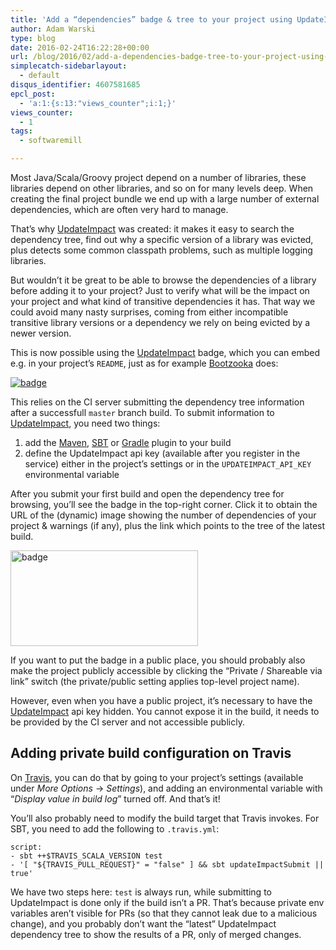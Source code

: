 ```yaml
---
title: 'Add a “dependencies” badge & tree to your project using UpdateImpact'
author: Adam Warski
type: blog
date: 2016-02-24T16:22:28+00:00
url: /blog/2016/02/add-a-dependencies-badge-tree-to-your-project-using-updateimpact/
simplecatch-sidebarlayout:
  - default
disqus_identifier: 4607581685
epcl_post:
  - 'a:1:{s:13:"views_counter";i:1;}'
views_counter:
  - 1
tags:
  - softwaremill

---
```

Most Java/Scala/Groovy project depend on a number of libraries, these libraries depend on other libraries, and so on for many levels deep. When creating the final project bundle we end up with a large number of external dependencies, which are often very hard to manage.

That&#8217;s why [UpdateImpact][1] was created: it makes it easy to search the dependency tree, find out why a specific version of a library was evicted, plus detects some common classpath problems, such as multiple logging libraries.

But wouldn&#8217;t it be great to be able to browse the dependencies of a library before adding it to your project? Just to verify what will be the impact on your project and what kind of transitive dependencies it has. That way we could avoid many nasty surprises, coming from either incompatible transitive library versions or a dependency we rely on being evicted by a newer version.

This is now possible using the [UpdateImpact][1] badge, which you can embed e.g. in your project&#8217;s `README`, just as for example [Bootzooka][2] does:

<a href="https://app.updateimpact.com/latest/634276070333485056/bootzooka" rel="attachment"><img decoding="async" src="https://app.updateimpact.com/badge/634276070333485056/bootzooka.svg?config=compile" alt="badge" class="aligncenter size-medium" /></a>

This relies on the CI server submitting the dependency tree information after a successfull `master` branch build. To submit information to [UpdateImpact][1], you need two things:

  1. add the [Maven][3], [SBT][4] or [Gradle][5] plugin to your build
  2. define the UpdateImpact api key (available after you register in the service) either in the project’s settings or in the `UPDATEIMPACT_API_KEY` environmental variable

After you submit your first build and open the dependency tree for browsing, you&#8217;ll see the badge in the top-right corner. Click it to obtain the URL of the (dynamic) image showing the number of dependencies of your project & warnings (if any), plus the link which points to the tree of the latest build.

<a href="http://www.warski.org/blog/2016/02/add-a-dependencies-badge-tree-to-your-project-using-updateimpact/badge/" rel="attachment wp-att-1651"><img loading="lazy" decoding="async" src="http://www.warski.org/blog/wp-content/uploads/2016/02/badge-300x153.png" alt="badge" width="300" height="153" class="aligncenter size-medium wp-image-1651" srcset="https://www.warski.org/blog/wp-content/uploads/2016/02/badge-300x153.png 300w, https://www.warski.org/blog/wp-content/uploads/2016/02/badge-255x130.png 255w, https://www.warski.org/blog/wp-content/uploads/2016/02/badge-768x391.png 768w, https://www.warski.org/blog/wp-content/uploads/2016/02/badge-1024x521.png 1024w, https://www.warski.org/blog/wp-content/uploads/2016/02/badge-210x107.png 210w, https://www.warski.org/blog/wp-content/uploads/2016/02/badge.png 1482w" sizes="(max-width: 300px) 100vw, 300px" /></a>

If you want to put the badge in a public place, you should probably also make the project publicly accessible by clicking the &#8220;Private / Shareable via link&#8221; switch (the private/public setting applies top-level project name).

However, even when you have a public project, it’s necessary to have the [UpdateImpact][1] api key hidden. You cannot expose it in the build, it needs to be provided by the CI server and not accessible publicly.

## Adding private build configuration on Travis

On [Travis][6], you can do that by going to your project’s settings (available under _More Options_ -> _Settings_), and adding an environmental variable with &#8220;_Display value in build log_&#8221; turned off. And that’s it!

You&#8217;ll also probably need to modify the build target that Travis invokes. For SBT, you need to add the following to `.travis.yml`:

    script:
    - sbt ++$TRAVIS_SCALA_VERSION test
    - '[ "${TRAVIS_PULL_REQUEST}" = "false" ] && sbt updateImpactSubmit || true'
    

We have two steps here: `test` is always run, while submitting to UpdateImpact is done only if the build isn&#8217;t a PR. That&#8217;s because private env variables aren&#8217;t visible for PRs (so that they cannot leak due to a malicious change), and you probably don&#8217;t want the &#8220;latest&#8221; UpdateImpact dependency tree to show the results of a PR, only of merged changes.

 [1]: https://app.updateimpact.com
 [2]: https://github.com/softwaremill/bootzooka
 [3]: https://app.updateimpact.com/buildtool/maven
 [4]: https://app.updateimpact.com/buildtool/sbt
 [5]: https://app.updateimpact.com/buildtool/gradle
 [6]: https://travis-ci.org
